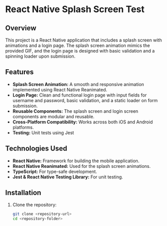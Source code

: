 # React Native Splash Screen Test

## Overview

This project is a React Native application that includes a splash screen with animations and a login page. The splash screen animation mimics the provided GIF, and the login page is designed with basic validation and a spinning loader upon submission.

## Features

- **Splash Screen Animation:** A smooth and responsive animation implemented using React Native Reanimated.
- **Login Page:** Clean and functional login page with input fields for username and password, basic validation, and a static loader on form submission.
- **Reusable Components:** The splash screen and login screen components are modular and reusable.
- **Cross-Platform Compatibility:** Works across both iOS and Android platforms.
- **Testing:** Unit tests using Jest 

## Technologies Used

- **React Native:** Framework for building the mobile application.
- **React Native Reanimated:** Used for the splash screen animations.
- **TypeScript:** For type-safe development.
- **Jest & React Native Testing Library:** For unit testing.


## Installation

1. Clone the repository:
   ```bash
   git clone <repository-url>
   cd <repository-folder>
